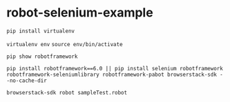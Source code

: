 # robot-selenium-example

```pip install virtualenv```

```virtualenv env```
```source env/bin/activate```
        
```pip show robotframework```

```pip install robotframework==6.0 || pip install selenium robotframework robotframework-seleniumlibrary robotframework-pabot browserstack-sdk --no-cache-dir```

```browserstack-sdk robot sampleTest.robot```
